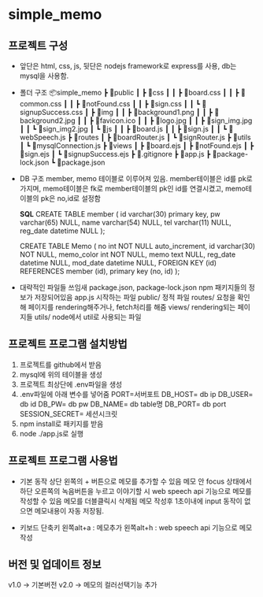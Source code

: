 # simple_memo

## 프로젝트 구성
* 앞단은 html, css, js, 뒷단은 nodejs framework로 express를 사용, db는 mysql을 사용함.
  
* 폴더 구조
📦simple_memo
 ┣ 📂public
 ┃ ┣ 📂css
 ┃ ┃ ┣ 📜board.css
 ┃ ┃ ┣ 📜common.css
 ┃ ┃ ┣ 📜notFound.css
 ┃ ┃ ┣ 📜sign.css
 ┃ ┃ ┗ 📜signupSuccess.css
 ┃ ┣ 📂img
 ┃ ┃ ┣ 📜background1.png
 ┃ ┃ ┣ 📜background2.jpg
 ┃ ┃ ┣ 📜favicon.ico
 ┃ ┃ ┣ 📜logo.jpg
 ┃ ┃ ┣ 📜sign_img.jpg
 ┃ ┃ ┗ 📜sign_img2.jpg
 ┃ ┗ 📂js
 ┃ ┃ ┣ 📜board.js
 ┃ ┃ ┣ 📜sign.js
 ┃ ┃ ┗ 📜webSpeech.js
 ┣ 📂routes
 ┃ ┣ 📜boardRouter.js
 ┃ ┗ 📜signRouter.js
 ┣ 📂utils
 ┃ ┗ 📜mysqlConnection.js
 ┣ 📂views
 ┃ ┣ 📜board.ejs
 ┃ ┣ 📜notFound.ejs
 ┃ ┣ 📜sign.ejs
 ┃ ┗ 📜signupSuccess.ejs
 ┣ 📜.gitignore
 ┣ 📜app.js
 ┣ 📜package-lock.json
 ┗ 📜package.json

* DB 구조
  member, memo 테이블로 이루어져 있음.
  member테이블은 id를 pk로 가지며,
  memo테이블은 fk로 member테이블의 pk인 id를 연결시켰고,
  memo테이블의 pk은 no,id로 설정함

  __SQL__
  CREATE TABLE member (
	id			varchar(30)	primary key,
	pw			varchar(65)	NULL,
	name		varchar(54)	NULL,
	tel			varchar(11)	NULL,
	reg_date	datetime	NULL
  );

  CREATE TABLE Memo (
	no			    int				    NOT NULL auto_increment,
	id			    varchar(30)		NOT NULL,
  memo_color	int				    NOT NULL,
	memo		    text			    NULL,
	reg_date	  datetime		  NULL,
	mod_date	  datetime		  NULL,
  FOREIGN KEY (id) REFERENCES member (id),
  primary key (no, id)
  );

* 대략적인 파일들 쓰임새
  package.json, package-lock.json      npm 패키지들의 정보가 저장되어있음
  app.js                               시작하는 파일
  public/                              정적 파일
  routes/                              요청을 확인해 페이지를 rendering해주거나, fetch처리를 해줌
  views/                               rendering되는 페이지들
  utils/                               node에서 util로 사용되는 파일
  
## 프로젝트 프로그램 설치방법
1. 프로젝트를 github에서 받음
2. mysql에 위의 테이블을 생성
3. 프로젝트 최상단에 .env파일을 생성
4. .env파일에 아래 변수를 넣어줌
PORT=서버포트
DB_HOST= db ip
DB_USER= db id
DB_PW= db pw
DB_NAME= db table명
DB_PORT= db port
SESSION_SECRET= 세션시크릿
5. npm install로 패키지를 받음
6. node ./app.js로 실행

## 프로젝트 프로그램 사용법
* 기본 동작
상단 왼쪽의 + 버튼으로 메모를 추가할 수 있음
메모 안 focus 상태에서 하단 오른쪽의 녹음버튼을 누르고 이야기할 시 web speech api 기능으로 메모를 작성할 수 있음
메모를 더블클릭시 삭제됨
메모 작성후 1초이내에 input 동작이 없으면 메모내용이 자동 저장됨.

* 키보드 단축키
  왼쪽alt+a : 메모추가
  왼쪽alt+h : web speech api 기능으로 메모 작성

## 버전 및 업데이트 정보
v1.0 -> 기본버전
v2.0 -> 메모의 컬러선택기능 추가
